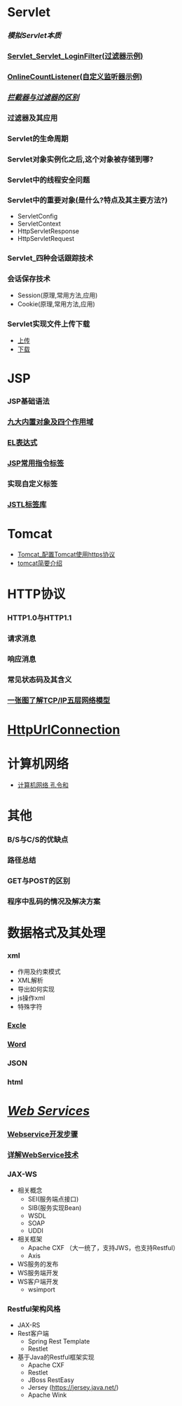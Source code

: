 # Servlet
### *模拟Servlet本质*
### [Servlet_Servlet_LoginFilter(过滤器示例)](http://git.oschina.net/wuwenfengl/codes/ty4gr2ce1zb7v6fwku9ds26#)
### [OnlineCountListener(自定义监听器示例)](http://git.oschina.net/wuwenfengl/codes/byhrpaexugjdzt13mqw7f47)
### *[拦截器与过滤器的区别](http://www.cnblogs.com/kimi9py/p/5698738.html)*
### 过滤器及其应用
### Servlet的生命周期
### Servlet对象实例化之后,这个对象被存储到哪?
### Servlet中的线程安全问题
### Servlet中的重要对象(是什么?特点及其主要方法?)
- ServletConfig 
- ServletContext
- HttpServletResponse
- HttpServletRequest
### Servlet_四种会话跟踪技术
### 会话保存技术
- Session(原理,常用方法,应用)
- Cookie(原理,常用方法,应用)
### Servlet实现文件上传下载
- [上传](http://git.oschina.net/wuwenfengl/codes/t4rpbfko2nmqd7hxwluyc69)
- [下载](http://git.oschina.net/wuwenfengl/codes/rmxs4h2z1p3vqfde6jyo043)

# JSP
### JSP基础语法
### [九大内置对象及四个作用域](http://www.cnblogs.com/kelin1314/archive/2011/03/03/1969578.html)
### [EL表达式](http://blog.csdn.net/moshenglv/article/details/52016109)
### [JSP常用指令标签](http://blog.csdn.net/huanyuminhao/article/details/52048947)
### 实现自定义标签
### [JSTL标签库](https://www.jianguoyun.com/p/DRAJeD0QkJSpBhiVxi0)

# Tomcat
- [Tomcat_配置Tomcat使用https协议](http://www.cnblogs.com/wanghaoyuhappy/p/5267702.html)
- [tomcat简要介绍](https://www.jianguoyun.com/p/DZ-iEkEQkJSpBhilxi0)

# HTTP协议
### HTTP1.0与HTTP1.1
### 请求消息
### 响应消息
### 常见状态码及其含义
### [一张图了解TCP/IP五层网络模型 ](http://i.imgur.com/Yep3SQb.jpg)

# [HttpUrlConnection](http://www.blogjava.net/supercrsky/articles/247449.html)

# 计算机网络
- [计算机网络 孔令和](http://wirelesslab.sjtu.edu.cn/~klh/CS306/)

# 其他
### B/S与C/S的优缺点
### 路径总结
### GET与POST的区别
### 程序中乱码的情况及解决方案

# 数据格式及其处理
### xml
- 作用及约束模式
- XML解析
- 导出如何实现
- js操作xml
- 特殊字符
### [Excle](https://www.jianguoyun.com/p/DfPGinUQkJSpBhiJjy4)
### [Word](http://www.cnblogs.com/batys/archive/2011/11/24/2262392.html)
### JSON
### html

# [*Web Services*](https://www.jianguoyun.com/p/DR-PUIEQkJSpBhjRiy4)
### [Webservice开发步骤](https://www.jianguoyun.com/p/Dawe34wQkJSpBhjKiy4)
### [详解WebService技术](http://www.cnblogs.com/sdgf/p/4857510.html)
### JAX-WS
- 相关概念
    -   SEI(服务端点接口)
    -   SIB(服务实现Bean)
    -   WSDL
    -   SOAP
    -   UDDI
- 相关框架
    -   Apache CXF  （大一统了，支持JWS，也支持Restful）
    -   Axis
- WS服务的发布
- WS服务端开发
- WS客户端开发
    -   wsimport
### Restful架构风格
- JAX-RS
- Rest客户端
    -   Spring Rest Template
    -   Restlet
- 基于Java的Restful框架实现
    -   Apache CXF
    -   Restlet
    -   JBoss RestEasy
    -   Jersey (https://jersey.java.net/)
    -   Apache Wink